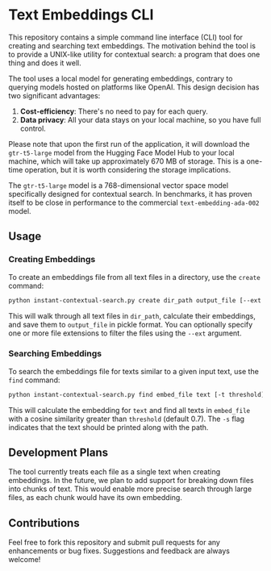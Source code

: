# Text Embeddings CLI

This repository contains a simple command line interface (CLI) tool for creating and searching text embeddings. The motivation behind the tool is to provide a UNIX-like utility for contextual search: a program that does one thing and does it well.

The tool uses a local model for generating embeddings, contrary to querying models hosted on platforms like OpenAI. This design decision has two significant advantages:

1. **Cost-efficiency**: There's no need to pay for each query.
2. **Data privacy**: All your data stays on your local machine, so you have full control.

Please note that upon the first run of the application, it will download the `gtr-t5-large` model from the Hugging Face Model Hub to your local machine, which will take up approximately 670 MB of storage. This is a one-time operation, but it is worth considering the storage implications.

The `gtr-t5-large` model is a 768-dimensional vector space model specifically designed for contextual search. In benchmarks, it has proven itself to be close in performance to the commercial `text-embedding-ada-002` model.

## Usage

### Creating Embeddings

To create an embeddings file from all text files in a directory, use the `create` command:

```bash
python instant-contextual-search.py create dir_path output_file [--ext .txt,.csv,.docx]
```

This will walk through all text files in `dir_path`, calculate their embeddings, and save them to `output_file` in pickle format. You can optionally specify one or more file extensions to filter the files using the `--ext` argument.

### Searching Embeddings

To search the embeddings file for texts similar to a given input text, use the `find` command:

```bash
python instant-contextual-search.py find embed_file text [-t threshold] [-s]
```

This will calculate the embedding for `text` and find all texts in `embed_file` with a cosine similarity greater than `threshold` (default 0.7). The `-s` flag indicates that the text should be printed along with the path.

## Development Plans

The tool currently treats each file as a single text when creating embeddings. In the future, we plan to add support for breaking down files into chunks of text. This would enable more precise search through large files, as each chunk would have its own embedding.

## Contributions

Feel free to fork this repository and submit pull requests for any enhancements or bug fixes. Suggestions and feedback are always welcome!
